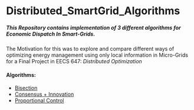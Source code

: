 # Distributed_SmartGrid_Algorithms

##### This Repository contains implementation of 3 different algorithms for Economic Dispatch In Smart-Grids.  
The Motivation for this was to explore and compare different ways of optimizing energy management using only local information in Micro-Grids for a Final Project in EECS 647: *Distributed Optimization*

#### Algorithms:
 * [Bisection](http://ieeexplore.ieee.org/document/6987376/#full-text-section)
 * [Consensus + Innovation](http://ieeexplore.ieee.org/document/6345156/)
 * [Proportional Control](http://ieeexplore.ieee.org/document/6560423/)
